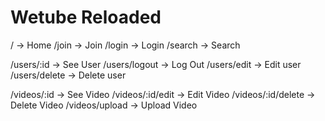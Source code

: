 # Wetube Reloaded

/ -> Home
/join -> Join
/login -> Login
/search -> Search

/users/:id -> See User
/users/logout -> Log Out
/users/edit -> Edit user
/users/delete -> Delete user

/videos/:id -> See Video
/videos/:id/edit -> Edit Video
/videos/:id/delete -> Delete Video
/videos/upload -> Upload Video
